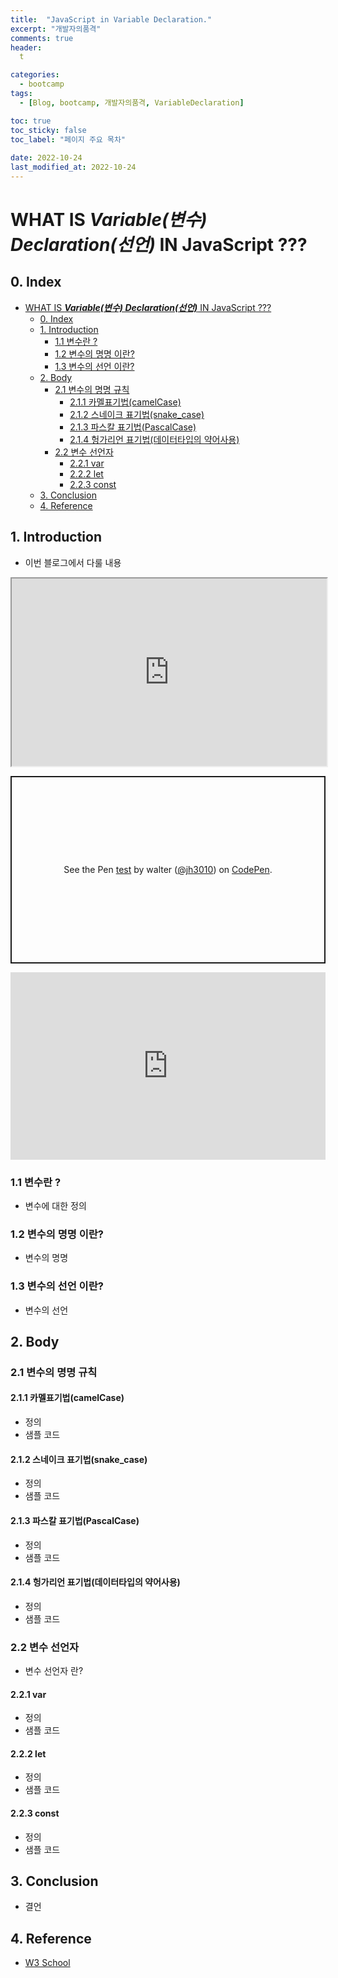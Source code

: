 ```yaml
---
title:  "JavaScript in Variable Declaration."
excerpt: "개발자의품격"
comments: true
header:
  t

categories:
  - bootcamp
tags:
  - [Blog, bootcamp, 개발자의품격, VariableDeclaration]

toc: true
toc_sticky: false
toc_label: "페이지 주요 목차" 
 
date: 2022-10-24
last_modified_at: 2022-10-24
---
```


# WHAT IS ***Variable(변수) Declaration(선언)*** IN JavaScript ???

## 0. Index

- [WHAT IS ***Variable(변수) Declaration(선언)*** IN JavaScript ???](#what-is-variable변수-declaration선언-in-javascript-)
  - [0. Index](#0-index)
  - [1. Introduction](#1-introduction)
    - [1.1 변수란 ?](#11-변수란-)
    - [1.2 변수의 명명 이란?](#12-변수의-명명-이란)
    - [1.3 변수의 선언 이란?](#13-변수의-선언-이란)
  - [2. Body](#2-body)
    - [2.1 변수의 명명 규칙](#21-변수의-명명-규칙)
      - [2.1.1 카멜표기법(camelCase)](#211-카멜표기법camelcase)
      - [2.1.2 스네이크 표기법(snake_case)](#212-스네이크-표기법snake_case)
      - [2.1.3 파스칼 표기법(PascalCase)](#213-파스칼-표기법pascalcase)
      - [2.1.4 헝가리언 표기법(데이터타입의 약어사용)](#214-헝가리언-표기법데이터타입의-약어사용)
    - [2.2 변수 선언자](#22-변수-선언자)
      - [2.2.1 var](#221-var)
      - [2.2.2 let](#222-let)
      - [2.2.3 const](#223-const)
  - [3. Conclusion](#3-conclusion)
  - [4. Reference](#4-reference)

## 1. Introduction 

- 이번 블로그에서 다룰 내용

<iframe src="https://codepen.io/jh3010/pen/xxzKXZO"
  style="width:100%; height:300px;"></iframe>

<p class="codepen" data-height="300" data-default-tab="html,result" data-slug-hash="xxzKXZO" data-user="jh3010" style="height: 300px; box-sizing: border-box; display: flex; align-items: center; justify-content: center; border: 2px solid; margin: 1em 0; padding: 1em;">
  <span>See the Pen <a href="https://codepen.io/jh3010/pen/xxzKXZO">
  test</a> by walter (<a href="https://codepen.io/jh3010">@jh3010</a>)
  on <a href="https://codepen.io">CodePen</a>.</span>
</p>
<script async src="https://cpwebassets.codepen.io/assets/embed/ei.js"></script>

<iframe height="300" style="width: 100%;" scrolling="no" title="test" src="https://codepen.io/jh3010/embed/xxzKXZO?default-tab=html%2Cresult" frameborder="no" loading="lazy" allowtransparency="true" allowfullscreen="true">
  See the Pen <a href="https://codepen.io/jh3010/pen/xxzKXZO">
  test</a> by walter (<a href="https://codepen.io/jh3010">@jh3010</a>)
  on <a href="https://codepen.io">CodePen</a>.
</iframe>

### 1.1 변수란 ?

- 변수에 대한 정의

### 1.2 변수의 명명 이란?

- 변수의 명명

### 1.3 변수의 선언 이란?

- 변수의 선언

## 2. Body

### 2.1 변수의 명명 규칙

#### 2.1.1 카멜표기법(camelCase)

- 정의
- 샘플 코드

#### 2.1.2 스네이크 표기법(snake_case)

- 정의
- 샘플 코드

#### 2.1.3 파스칼 표기법(PascalCase)

- 정의
- 샘플 코드

#### 2.1.4 헝가리언 표기법(데이터타입의 약어사용)

- 정의
- 샘플 코드

### 2.2 변수 선언자

- 변수 선언자 란?
  
#### 2.2.1 var

- 정의
- 샘플 코드

#### 2.2.2 let

- 정의
- 샘플 코드

#### 2.2.3 const

- 정의
- 샘플 코드

## 3. Conclusion

- 결언

## 4. Reference

- [W3 School](https://www.w3schools.com/html/html_images_imagemap.asp)